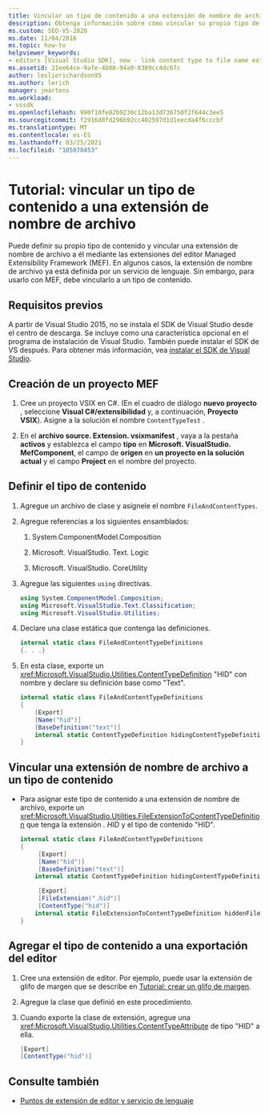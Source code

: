 ```yaml
---
title: Vincular un tipo de contenido a una extensión de nombre de archivo
description: Obtenga información sobre cómo vincular su propio tipo de contenido a una extensión de nombre de archivo mediante el editor Managed Extensibility Framework extensiones en este tutorial.
ms.custom: SEO-VS-2020
ms.date: 11/04/2016
ms.topic: how-to
helpviewer_keywords:
- editors [Visual Studio SDK], new - link content type to file name extension
ms.assetid: 21ee64ce-9afe-4b08-94a0-8389cc4dc67c
author: leslierichardson95
ms.author: lerich
manager: jmartens
ms.workload:
- vssdk
ms.openlocfilehash: 990f10fe82b9230c12ba13d736750f2f644c3ee5
ms.sourcegitcommit: f2916d8fd296b92cc402597d1d1eecda4f6cccbf
ms.translationtype: MT
ms.contentlocale: es-ES
ms.lasthandoff: 03/25/2021
ms.locfileid: "105078453"
---
```

# <a name="walkthrough-link-a-content-type-to-a-file-name-extension"></a>Tutorial: vincular un tipo de contenido a una extensión de nombre de archivo
Puede definir su propio tipo de contenido y vincular una extensión de nombre de archivo a él mediante las extensiones del editor Managed Extensibility Framework (MEF). En algunos casos, la extensión de nombre de archivo ya está definida por un servicio de lenguaje. Sin embargo, para usarlo con MEF, debe vincularlo a un tipo de contenido.

## <a name="prerequisites"></a>Requisitos previos
 A partir de Visual Studio 2015, no se instala el SDK de Visual Studio desde el centro de descarga. Se incluye como una característica opcional en el programa de instalación de Visual Studio. También puede instalar el SDK de VS después. Para obtener más información, vea [instalar el SDK de Visual Studio](../extensibility/installing-the-visual-studio-sdk.md).

## <a name="create-a-mef-project"></a>Creación de un proyecto MEF

1. Cree un proyecto VSIX en C#. (En el cuadro de diálogo **nuevo proyecto** , seleccione **Visual C#/extensibilidad** y, a continuación, **Proyecto VSIX**). Asigne a la solución el nombre `ContentTypeTest` .

2. En el **archivo source. Extension. vsixmanifest** , vaya a la pestaña **activos** y establezca el campo **tipo** en **Microsoft. VisualStudio. MefComponent**, el campo de **origen** en **un proyecto en la solución actual** y el campo **Project** en el nombre del proyecto.

## <a name="define-the-content-type"></a>Definir el tipo de contenido

1. Agregue un archivo de clase y asígnele el nombre `FileAndContentTypes`.

2. Agregue referencias a los siguientes ensamblados:

    1. System.ComponentModel.Composition

    2. Microsoft. VisualStudio. Text. Logic

    3. Microsoft. VisualStudio. CoreUtility

3. Agregue las siguientes `using` directivas.

    ```csharp
    using System.ComponentModel.Composition;
    using Microsoft.VisualStudio.Text.Classification;
    using Microsoft.VisualStudio.Utilities;

    ```

4. Declare una clase estática que contenga las definiciones.

    ```csharp
    internal static class FileAndContentTypeDefinitions
    {. . .}
    ```

5. En esta clase, exporte un <xref:Microsoft.VisualStudio.Utilities.ContentTypeDefinition> "HID" con nombre y declare su definición base como "Text".

    ```csharp
    internal static class FileAndContentTypeDefinitions
    {
        [Export]
        [Name("hid")]
        [BaseDefinition("text")]
        internal static ContentTypeDefinition hidingContentTypeDefinition;
    }
    ```

## <a name="link-a-file-name-extension-to-a-content-type"></a>Vincular una extensión de nombre de archivo a un tipo de contenido

- Para asignar este tipo de contenido a una extensión de nombre de archivo, exporte un <xref:Microsoft.VisualStudio.Utilities.FileExtensionToContentTypeDefinition> que tenga la extensión *. HID* y el tipo de contenido "HID".

    ```csharp
    internal static class FileAndContentTypeDefinitions
    {
         [Export]
         [Name("hid")]
         [BaseDefinition("text")]
        internal static ContentTypeDefinition hidingContentTypeDefinition;

         [Export]
         [FileExtension(".hid")]
         [ContentType("hid")]
        internal static FileExtensionToContentTypeDefinition hiddenFileExtensionDefinition;
    }
    ```

## <a name="add-the-content-type-to-an-editor-export"></a>Agregar el tipo de contenido a una exportación del editor

1. Cree una extensión de editor. Por ejemplo, puede usar la extensión de glifo de margen que se describe en [Tutorial: crear un glifo de margen](../extensibility/walkthrough-creating-a-margin-glyph.md).

2. Agregue la clase que definió en este procedimiento.

3. Cuando exporte la clase de extensión, agregue una <xref:Microsoft.VisualStudio.Utilities.ContentTypeAttribute> de tipo "HID" a ella.

    ```csharp
    [Export]
    [ContentType("hid")]
    ```

## <a name="see-also"></a>Consulte también
- [Puntos de extensión de editor y servicio de lenguaje](../extensibility/language-service-and-editor-extension-points.md)
